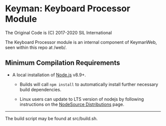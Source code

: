# Keyman:  Keyboard Processor Module
The Original Code is (C) 2017-2020 SIL International

The Keyboard Processor module is an internal component of KeymanWeb, seen within this repo at /web/.

## Minimum Compilation Requirements

* A local installation of [Node.js](https://nodejs.org/) v8.9+.
	* Builds will call `npm install` to automatically install further necessary build dependencies.

	* Linux users can update to LTS version of nodejs by following instructions on the [NodeSource Distributions](https://github.com/nodesource/distributions#table-of-contents) page.

**********************************************************************

The build script may be found at src/build.sh.
